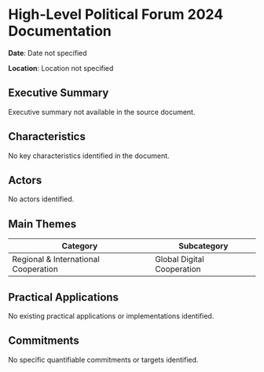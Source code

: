 # High-Level Political Forum 2024 Documentation

**Date**: Date not specified

**Location**: Location not specified

## Executive Summary

Executive summary not available in the source document.

## Characteristics

No key characteristics identified in the document.

## Actors

No actors identified.

## Main Themes

| Category | Subcategory |
| --- | --- |
| Regional & International Cooperation | Global Digital Cooperation |

## Practical Applications

No existing practical applications or implementations identified.

## Commitments

No specific quantifiable commitments or targets identified.